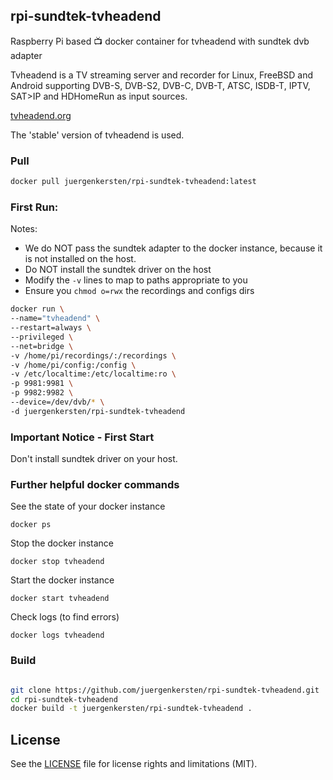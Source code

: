 ## rpi-sundtek-tvheadend
Raspberry Pi based :tv: docker container for tvheadend with sundtek dvb adapter

Tvheadend is a TV streaming server and recorder for Linux, FreeBSD and Android supporting DVB-S, DVB-S2, DVB-C, DVB-T, ATSC, ISDB-T, IPTV, SAT>IP and HDHomeRun as input sources.  

[tvheadend.org](https://tvheadend.org/)

The 'stable' version of tvheadend is used. 

### Pull
```bash
docker pull juergenkersten/rpi-sundtek-tvheadend:latest
```

### First Run:
Notes:
- We do NOT pass the sundtek adapter to the docker instance, because it is not installed on the host.
- Do NOT install the sundtek driver on the host
- Modify the `-v` lines to map to paths appropriate to you
- Ensure you `chmod o=rwx` the recordings and configs dirs

```bash
docker run \
--name="tvheadend" \
--restart=always \
--privileged \
--net=bridge \
-v /home/pi/recordings/:/recordings \
-v /home/pi/config:/config \
-v /etc/localtime:/etc/localtime:ro \
-p 9981:9981 \
-p 9982:9982 \
--device=/dev/dvb/* \
-d juergenkersten/rpi-sundtek-tvheadend
```

### Important Notice - First Start
Don't install sundtek driver on your host.

### Further helpful docker commands

See the state of your docker instance

```docker ps```

Stop the docker instance

```docker stop tvheadend```

Start the docker instance

```docker start tvheadend```

Check logs (to find errors)

```docker logs tvheadend```

### Build
```bash

git clone https://github.com/juergenkersten/rpi-sundtek-tvheadend.git
cd rpi-sundtek-tvheadend
docker build -t juergenkersten/rpi-sundtek-tvheadend .
```

## License
See the [LICENSE](LICENSE.md) file for license rights and limitations (MIT).
